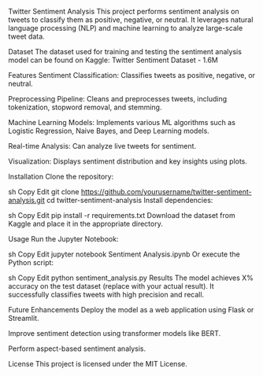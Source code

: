 Twitter Sentiment Analysis
This project performs sentiment analysis on tweets to classify them as positive, negative, or neutral. It leverages natural language processing (NLP) and machine learning to analyze large-scale tweet data.

Dataset
The dataset used for training and testing the sentiment analysis model can be found on Kaggle:
Twitter Sentiment Dataset - 1.6M

Features
Sentiment Classification: Classifies tweets as positive, negative, or neutral.

Preprocessing Pipeline: Cleans and preprocesses tweets, including tokenization, stopword removal, and stemming.

Machine Learning Models: Implements various ML algorithms such as Logistic Regression, Naive Bayes, and Deep Learning models.

Real-time Analysis: Can analyze live tweets for sentiment.

Visualization: Displays sentiment distribution and key insights using plots.

Installation
Clone the repository:

sh
Copy
Edit
git clone https://github.com/yourusername/twitter-sentiment-analysis.git
cd twitter-sentiment-analysis
Install dependencies:

sh
Copy
Edit
pip install -r requirements.txt
Download the dataset from Kaggle and place it in the appropriate directory.

Usage
Run the Jupyter Notebook:

sh
Copy
Edit
jupyter notebook Sentiment Analysis.ipynb
Or execute the Python script:

sh
Copy
Edit
python sentiment_analysis.py
Results
The model achieves X% accuracy on the test dataset (replace with your actual result). It successfully classifies tweets with high precision and recall.

Future Enhancements
Deploy the model as a web application using Flask or Streamlit.

Improve sentiment detection using transformer models like BERT.

Perform aspect-based sentiment analysis.

License
This project is licensed under the MIT License.

